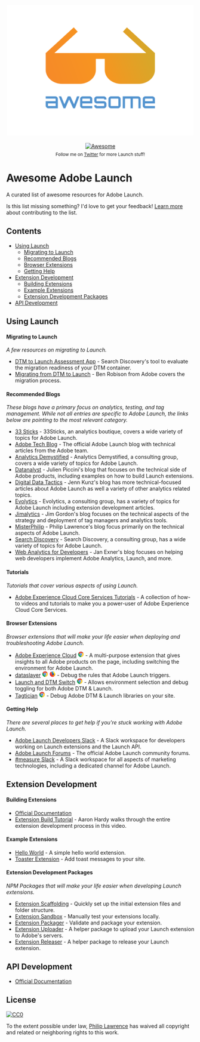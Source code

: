 <div align="center">
	<img width="500" height="350" src="./media/logo.svg" alt="Awesome">
	<br>
	<br>
	<a href="https://awesome.re">
		<img src="https://awesome.re/badge-flat.svg" alt="Awesome">
	</a>
	<br>
	<sub>Follow me on <a href="https://twitter.com/_MisterPhilip">Twitter</a> for more Launch stuff!</sub>
</div>

# Awesome Adobe Launch

A curated list of awesome resources for Adobe Launch. 

Is this list missing something? I'd love to get your feedback! [Learn more](./CONTRIBUTING.md) about contributing to 
the list.

## Contents
 * [Using Launch](#using-launch)
   * [Migrating to Launch](#migrating-to-launch)
   * [Recommended Blogs](#recommended-blogs)
   * [Browser Extensions](#browser-extensions)
   * [Getting Help](#getting-help)
 * [Extension Development](#extension_development)
   * [Building Extensions](#building-extensions)
   * [Example Extensions](#example-extensions)
   * [Extension Development Packages](#extension-development-packages)
 * [API Development](#api_development)


## Using Launch


#### Migrating to Launch

*A few resources on migrating to Launch.*

 * [DTM to Launch Assessment App](https://www.searchdiscovery.com/solutions/partners/adobe/adobe-launch/dtm-launch-assessment/) - Search Discovery's tool to evaluate the migration readiness of your DTM container.
 * [Migrating from DTM to Launch](https://medium.com/launch-by-adobe/migrating-from-dtm-to-launch-57548251a86d) - Ben Robison from Adobe covers the migration process.

#### Recommended Blogs

*These blogs have a primary focus on analytics, testing, and tag management. While not all entries are specific to Adobe 
Launch, the links below are pointing to the most relevant category.*

 * [33 Sticks](https://33sticks.com/category/tms/) - 33Sticks, an analytics boutique, covers a wide variety of topics for Adobe Launch.
 * [Adobe Tech Blog](https://medium.com/adobetech/search?q=launch) - The official Adobe Launch blog with technical articles from the Adobe team.
 * [Analytics Demystified](https://analyticsdemystified.com/tag-management/) - Analytics Demystified, a consulting group, covers a wide variety of topics for Adobe Launch.
 * [Datanalyst](https://www.datanalyst.info/category/web_analytics/adobe-launch/) - Julien Piccini's blog that focuses on the technical side of Adobe products, including examples on how to build Launch extensions.
 * [Digital Data Tactics](https://www.digitaldatatactics.com/index.php/category/dtm/launch/) - Jenn Kunz's blog has more technical-focused articles about Adobe Launch as well a variety of other analytics related topics.
 * [Evolytics](https://www.evolytics.com/blog/category/data-collection/) - Evolytics, a consulting group, has a variety of topics for Adobe Launch including extension development articles.
 * [Jimalytics](https://jimalytics.com/tag/adobe-launch/) - Jim Gordon's blog focuses on the technical aspects of the strategy and deployment of tag managers and analytics tools.
 * [MisterPhilip](https://misterphilip.com/tag/adobe-launch/) - Philip Lawrence's blog focus primarily on the technical aspects of Adobe Launch.
 * [Search Discovery](https://www.searchdiscovery.com/?s=launch) - Search Discovery, a consulting group, has a wide variety of topics for Adobe Launch.
 * [Web Analytics for Developers](https://webanalyticsfordevelopers.com/category/launch/) - Jan Exner's blog focuses on helping web developers implement Adobe Analytics, Launch, and more.


#### Tutorials

*Tutorials that cover various aspects of using Launch.*

 * [Adobe Experience Cloud Core Services Tutorials](https://docs.adobe.com/content/help/en/core-services-learn/tutorials/overview.html) - A collection of how-to videos and tutorials to make you a power-user of Adobe Experience Cloud Core Services.

#### Browser Extensions

*Browser extensions that will make your life easier when deploying and troubleshooting Adobe Launch.*

 * [Adobe Experience Cloud](https://marketing.adobe.com/resources/help/en_US/experience-cloud-debugger/) 
   [![Chrome](./media/chrome_16x16.png)](https://chrome.google.com/webstore/detail/adobe-experience-cloud-de/ocdmogmohccmeicdhlhhgepeaijenapj)
   \- A multi-purpose extension that gives insights to all Adobe products on the page, including switching the environment for Adobe Launch.
 * [dataslayer](https://dataslayer.org/) 
   [![Chrome](./media/chrome_16x16.png)](https://chrome.google.com/webstore/detail/dataslayer/ikbablmmjldhamhcldjjigniffkkjgpo) 
   [![Firefox](./media/firefox_16x16.png)](https://addons.mozilla.org/en-US/firefox/addon/dataslayer-firefox/)
   \- Debug the rules that Adobe Launch triggers.
 * [Launch and DTM Switch](https://www.searchdiscovery.com/solutions/partners/adobe/adobe-launch/launch-dtm-switch/)
   [![Chrome](./media/chrome_16x16.png)](https://chrome.google.com/webstore/detail/adobe-dtm-switch/nlgdemkdapolikbjimjajpmonpbpmipk?hl=en)
   \- Allows environment selection and debug toggling for both Adobe DTM & Launch.
 * [Tagtician](https://tagtician.com/)
   [![Chrome](./media/chrome_16x16.png)](https://chrome.google.com/webstore/detail/tagtician-for-adobe-dtm/hiaoiehpkillodoeillmodjcadmfmcbg)
   \- Debug Adobe DTM & Launch libraries on your site.



#### Getting Help

*There are several places to get help if you're stuck working with Adobe Launch.*

 * [Adobe Launch Developers Slack](http://join.launchdevelopers.chat/) - A Slack workspace for developers working on Launch extensions and the Launch API.
 * [Adobe Launch Forums](https://forums.adobe.com/community/experience-cloud/platform/launch) - The official Adobe Launch community forums.
 * [#measure Slack](https://www.measure.chat/) - A Slack workspace for all aspects of marketing technologies, including a dedicated channel for Adobe Launch.



## Extension Development

 
#### Building Extensions

 * [Official Documentation](https://developer.adobelaunch.com/extensions/)
 * [Extension Build Tutorial](https://www.youtube.com/watch?v=rxjtC9o4rl0) - Aaron Hardy walks through the entire extension development process in this video.


#### Example Extensions

 * [Hello World](https://github.com/adobe/reactor-helloworld-extension) - A simple hello world extension.
 * [Toaster Extension](https://github.com/Aaronius/toaster) - Add toast messages to your site.
 

#### Extension Development Packages

*NPM Packages that will make your life easier when developing Launch extensions.*

 * [Extension Scaffolding]() - Quickly set up the initial extension files and folder structure.
 * [Extension Sandbox]() - Manually test your extensions locally.
 * [Extension Packager]() - Validate and package your extension.
 * [Extension Uploader]() - A helper package to upload your Launch extension to Adobe's servers.
 * [Extension Releaser]() - A helper package to release your Launch extension.

## API Development

 * [Official Documentation](https://developer.adobelaunch.com/api/)


## License

[![CC0](http://mirrors.creativecommons.org/presskit/buttons/88x31/svg/cc-zero.svg)](https://creativecommons.org/publicdomain/zero/1.0/)

To the extent possible under law, [Philip Lawrence](https://misterphilip.com) has waived all copyright and related or neighboring rights to this work.